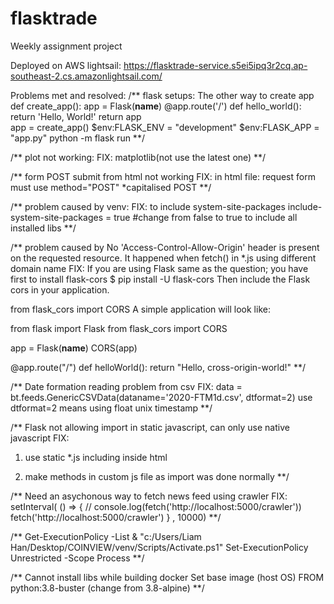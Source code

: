 # flasktrade

Weekly assignment project

Deployed on AWS lightsail:
https://flasktrade-service.s5ei5ipq3r2cq.ap-southeast-2.cs.amazonlightsail.com/

Problems met and resolved:
/**
flask setups:
The other way to create app
def create_app():
    app = Flask(__name__)
    @app.route('/')
    def hello_world():
        return 'Hello, World!'
    return app      
app = create_app()
$env:FLASK_ENV = "development" $env:FLASK_APP = "app.py" python -m flask run
**/


/**
plot not working:
FIX:
matplotlib(not use the latest one)
**/


/**
form POST submit from html not working
FIX:
in html file: request form must use method="POST" *capitalised POST
**/


/**
problem caused by venv:
FIX:
to include system-site-packages
include-system-site-packages = true #change from false to true to include all installed libs
**/


/**
problem caused by No 'Access-Control-Allow-Origin' header is present on the requested resource.
It happened when fetch() in *.js using different domain name
FIX:
If you are using Flask same as the question; you have first to install flask-cors
$ pip install -U flask-cors
Then include the Flask cors in your application.

from flask_cors import CORS
A simple application will look like:

from flask import Flask
from flask_cors import CORS

app = Flask(__name__)
CORS(app)

@app.route("/")
def helloWorld():
  return "Hello, cross-origin-world!"
**/

/**
Date formation reading problem from csv
FIX:
data = bt.feeds.GenericCSVData(dataname='2020-FTM1d.csv', dtformat=2)
use dtformat=2 means using float unix timestamp
**/


/**
Flask not allowing import in static javascript, can only use native javascript
FIX:
1. use static *.js including inside html
  <script src=""></script>
2. make methods in custom js file as import was done normally
**/


/**
Need an asychonous way to fetch news feed using crawler
FIX:
setInterval( () => {
    // console.log(fetch('http://localhost:5000/crawler'))
    fetch('http://localhost:5000/crawler')
} , 10000)
**/


/**
Get-ExecutionPolicy -List
& "c:/Users/Liam Han/Desktop/COINVIEW/venv/Scripts/Activate.ps1"
Set-ExecutionPolicy Unrestricted -Scope Process
**/


/**
Cannot install libs while building docker
Set base image (host OS)
FROM python:3.8-buster (change from 3.8-alpine)
**/
